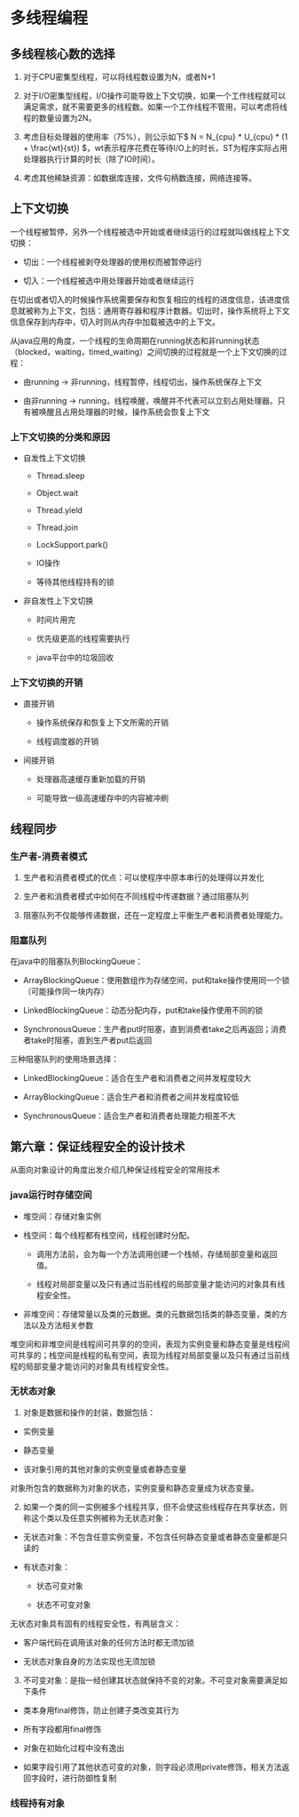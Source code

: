 <!--
 * @Author: kekexili1230 457738564@qq.com
 * @Date: 2024-02-04 21:26:04
 * @LastEditors: kekexili1230 457738564@qq.com
 * @LastEditTime: 2024-02-16 22:37:01
 * @FilePath: /mynote/java多线程.md
 * @Description: 这是默认设置,请设置`customMade`, 打开koroFileHeader查看配置 进行设置: https://github.com/OBKoro1/koro1FileHeader/wiki/%E9%85%8D%E7%BD%AE
-->
# 多线程编程

## 多线程核心数的选择

1. 对于CPU密集型线程，可以将线程数设置为N，或者N+1

2. 对于I/O密集型线程，I/O操作可能导致上下文切换，如果一个工作线程就可以满足需求，就不需要更多的线程数。如果一个工作线程不管用，可以考虑将线程的数量设置为2N。

3. 考虑目标处理器的使用率（75%），则公示如下$ N = N_{cpu} * U_{cpu} * (1 + \frac{wt}{st}) $，wt表示程序花费在等待I/O上的时长，ST为程序实际占用处理器执行计算的时长（除了IO时间）。

4. 考虑其他稀缺资源：如数据库连接，文件句柄数连接，网络连接等。

## 上下文切换

一个线程被暂停，另外一个线程被选中开始或者继续运行的过程就叫做线程上下文切换：

- 切出：一个线程被剥夺处理器的使用权而被暂停运行

- 切入：一个线程被选中用处理器开始或者继续运行

在切出或者切入的时候操作系统需要保存和恢复相应的线程的进度信息，该进度信息就被称为上下文，包括：通用寄存器和程序计数器。切出时，操作系统将上下文信息保存到内存中，切入时则从内存中加载被选中的上下文。

从java应用的角度，一个线程的生命周期在running状态和非running状态（blocked，waiting，timed_waiting）之间切换的过程就是一个上下文切换的过程：

- 由running -> 非running，线程暂停，线程切出，操作系统保存上下文

- 由非running -> running，线程唤醒，唤醒并不代表可以立刻占用处理器。只有被唤醒且占用处理器的时候，操作系统会恢复上下文

### 上下文切换的分类和原因

- 自发性上下文切换

    - Thread.sleep

    - Object.wait

    - Thread.yield

    - Thread.join

    - LockSupport.park()

    - IO操作

    - 等待其他线程持有的锁

- 非自发性上下文切换

    - 时间片用完

    - 优先级更高的线程需要执行

    - java平台中的垃圾回收

### 上下文切换的开销

- 直接开销

    - 操作系统保存和恢复上下文所需的开销

    - 线程调度器的开销

- 间接开销

    - 处理器高速缓存重新加载的开销

    - 可能导致一级高速缓存中的内容被冲刷


## 线程同步

### 生产者-消费者模式

1. 生产者和消费者模式的优点：可以使程序中原本串行的处理得以并发化

2. 生产者和消费者模式中如何在不同线程中传递数据？通过阻塞队列

3. 阻塞队列不仅能够传递数据，还在一定程度上平衡生产者和消费者处理能力。

### 阻塞队列

在java中的阻塞队列BlockingQueue：

- ArrayBlockingQueue：使用数组作为存储空间，put和take操作使用同一个锁（可能操作同一块内存）

- LinkedBlockingQueue：动态分配内存，put和take操作使用不同的锁

- SynchronousQueue：生产者put时阻塞，直到消费者take之后再返回；消费者take时阻塞，直到生产者put后返回

三种阻塞队列的使用场景选择：

- LinkedBlockingQueue：适合在生产者和消费者之间并发程度较大

- ArrayBlockingQueue：适合生产者和消费者之间并发程度较低

- SynchronousQueue：适合生产者和消费者处理能力相差不大


## 第六章：保证线程安全的设计技术

从面向对象设计的角度出发介绍几种保证线程安全的常用技术

### java运行时存储空间

- 堆空间：存储对象实例

- 栈空间：每个线程都有栈空间，线程创建时分配。

    - 调用方法前，会为每一个方法调用创建一个栈帧，存储局部变量和返回值。

    - 线程对局部变量以及只有通过当前线程的局部变量才能访问的对象具有线程安全性。

- 非堆空间：存储常量以及类的元数据。类的元数据包括类的静态变量，类的方法以及方法相关参数

堆空间和非堆空间是线程间可共享的的空间，表现为实例变量和静态变量是线程间可共享的；栈空间是线程的私有空间，表现为线程对局部变量以及只有通过当前线程的局部变量才能访问的对象具有线程安全性。

### 无状态对象

1. 对象是数据和操作的封装，数据包括：

- 实例变量

- 静态变量

- 该对象引用的其他对象的实例变量或者静态变量

对象所包含的数据称为对象的状态，实例变量和静态变量成为状态变量。

2. 如果一个类的同一实例被多个线程共享，但不会使这些线程存在共享状态，则称这个类以及任意实例被称为无状态对象：

- 无状态对象：不包含任意实例变量，不包含任何静态变量或者静态变量都是只读的

- 有状态对象：

    - 状态可变对象

    - 状态不可变对象

无状态对象具有固有的线程安全性，有两层含义：

- 客户端代码在调用该对象的任何方法时都无须加锁

- 无状态对象自身的方法实现也无须加锁

3. 不可变对象：是指一经创建其状态就保持不变的对象。不可变对象需要满足如下条件

- 类本身用final修饰，防止创建子类改变其行为

- 所有字段都用final修饰

- 对象在初始化过程中没有逸出

- 如果字段引用了其他状态可变的对象，则字段必须用private修饰，相关方法返回字段时，进行防御性复制

### 线程持有对象



